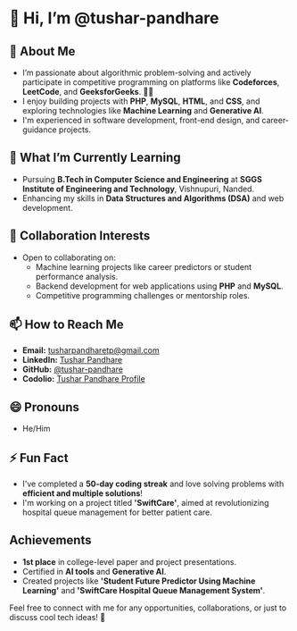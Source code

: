 # 👋 Hi, I’m @tushar-pandhare

## 👀 About Me
- I’m passionate about algorithmic problem-solving and actively participate in competitive programming on platforms like **Codeforces**, **LeetCode**, and **GeeksforGeeks**. 🚀✨  
- I enjoy building projects with **PHP**, **MySQL**, **HTML**, and **CSS**, and exploring technologies like **Machine Learning** and **Generative AI**.  
- I'm experienced in software development, front-end design, and career-guidance projects.

## 🌱 What I’m Currently Learning
- Pursuing **B.Tech in Computer Science and Engineering** at **SGGS Institute of Engineering and Technology**, Vishnupuri, Nanded.  
- Enhancing my skills in **Data Structures and Algorithms (DSA)** and web development.

## 💞️ Collaboration Interests
- Open to collaborating on:
  - Machine learning projects like career predictors or student performance analysis.
  - Backend development for web applications using **PHP** and **MySQL**.
  - Competitive programming challenges or mentorship roles.  

## 📫 How to Reach Me
- **Email:** tusharpandharetp@gmail.com  
- **LinkedIn:** [Tushar Pandhare](https://www.linkedin.com/in/tushar-pandhare/)  
- **GitHub:** [@tushar-pandhare](https://github.com/tushar-pandhare)  
- **Codolio:** [Tushar Pandhare Profile](https://codolio.com/profile/Tushar%20Pandhare)  

## 😄 Pronouns
- He/Him  

## ⚡ Fun Fact
- I've completed a **50-day coding streak** and love solving problems with **efficient and multiple solutions**!  
- I'm working on a project titled **'SwiftCare'**, aimed at revolutionizing hospital queue management for better patient care.

## Achievements
- **1st place** in college-level paper and project presentations.  
- Certified in **AI tools** and **Generative AI**.  
- Created projects like **'Student Future Predictor Using Machine Learning'** and **'SwiftCare Hospital Queue Management System'**.  

Feel free to connect with me for any opportunities, collaborations, or just to discuss cool tech ideas! 🚀
